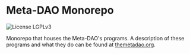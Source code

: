 # Meta-DAO Monorepo

![License LGPLv3](https://img.shields.io/badge/License-LGPLv3-violet.svg)

Monorepo that houses the Meta-DAO's programs. A description of these programs
and what they do can be found at [themetadao.org](https://themetadao.org).

